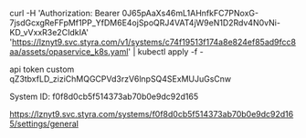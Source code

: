 curl -H 'Authorization: Bearer 0J65pAaXs46mL1AHnfkFC7PNoxG-7jsdGcxgReFFpMf1PP_YfDM6E4ojSpoQRJ4VAT4jW9eN1D2Rdv4N0vNi-KD_vVxxR3e2CIdkIA' 'https://lznyt9.svc.styra.com/v1/systems/c74f19513f174a8e824ef85ad9fcc8aa/assets/opaservice_k8s.yaml' | kubectl apply -f -


api token custom 
qZ3tbxfLD_ziziChMQGCPVd3rzV6lnpSQ4SExMUJuGsCnw

System ID: f0f8d0cb5f514373ab70b0e9dc92d165

https://lznyt9.svc.styra.com/systems/f0f8d0cb5f514373ab70b0e9dc92d165/settings/general
